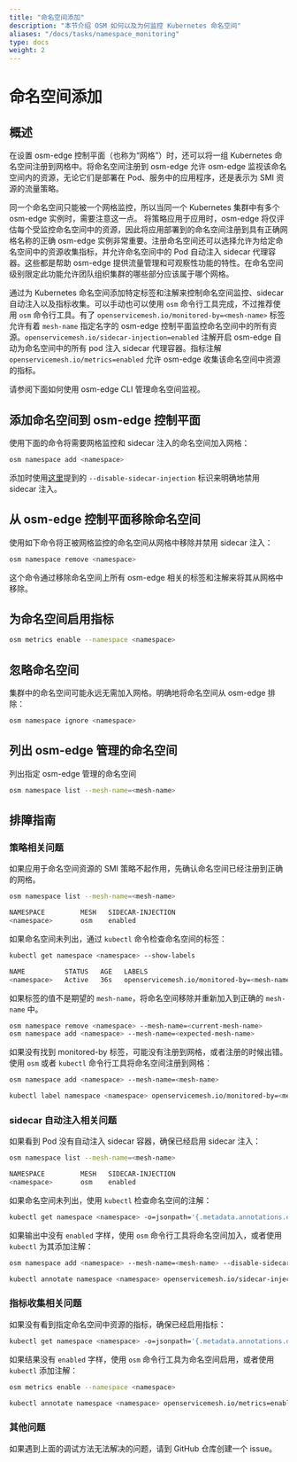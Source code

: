 ```yaml
---
title: "命名空间添加"
description: "本节介绍 OSM 如何以及为何监控 Kubernetes 命名空间"
aliases: "/docs/tasks/namespace_monitoring"
type: docs
weight: 2
---
```


# 命名空间添加

## 概述

在设置 osm-edge 控制平面（也称为“网格”）时，还可以将一组 Kubernetes 命名空间注册到网格中。将命名空间注册到 osm-edge 允许 osm-edge 监视该命名空间内的资源，无论它们是部署在 Pod、服务中的应用程序，还是表示为 SMI 资源的流量策略。

同一个命名空间只能被一个网格监控，所以当同一个 Kubernetes 集群中有多个 osm-edge 实例时，需要注意这一点。 将策略应用于应用时，osm-edge 将仅评估每个受监控命名空间中的资源，因此将应用部署到的命名空间注册到具有正确网格名称的正确 osm-edge 实例非常重要。注册命名空间还可以选择允许为给定命名空间中的资源收集指标，并允许命名空间中的 Pod 自动注入 sidecar 代理容器。这些都是帮助 osm-edge 提供流量管理和可观察性功能的特性。在命名空间级别限定此功能允许团队组织集群的哪些部分应该属于哪个网格。

通过为 Kubernetes 命名空间添加特定标签和注解来控制命名空间监控、sidecar 自动注入以及指标收集。可以手动也可以使用 `osm` 命令行工具完成，不过推荐使用 `osm` 命令行工具。有了 `openservicemesh.io/monitored-by=<mesh-name>` 标签允许有着 `mesh-name` 指定名字的 osm-edge 控制平面监控命名空间中的所有资源。`openservicemesh.io/sidecar-injection=enabled` 注解开启 osm-edge 自动为命名空间中的所有 pod 注入 sidecar 代理容器。指标注解 `openservicemesh.io/metrics=enabled` 允许 osm-edge 收集该命名空间中资源的指标。

请参阅下面如何使用 osm-edge CLI 管理命名空间监视。

## 添加命名空间到 osm-edge 控制平面

使用下面的命令将需要网格监控和 sidecar 注入的命名空间加入网格：

```bash
osm namespace add <namespace>
```

添加时使用[这里](/docs/guides/app_onboarding/sidecar_injection/#explicitly-disabling-automatic-sidecar-injection-on-namespaces)提到的 `--disable-sidecar-injection` 标识来明确地禁用 sidecar 注入。

## 从 osm-edge 控制平面移除命名空间

使用如下命令将正被网格监控的命名空间从网格中移除并禁用 sidecar 注入：

```bash
osm namespace remove <namespace>
```

这个命令通过移除命名空间上所有 osm-edge 相关的标签和注解来将其从网格中移除。

## 为命名空间启用指标

```bash
osm metrics enable --namespace <namespace>
```

## 忽略命名空间

集群中的命名空间可能永远无需加入网格。明确地将命名空间从 osm-edge 排除：

```bash
osm namespace ignore <namespace>
```

## 列出 osm-edge 管理的命名空间

列出指定 osm-edge 管理的命名空间

```bash
osm namespace list --mesh-name=<mesh-name>
```

## 排障指南

### 策略相关问题

如果应用于命名空间资源的 SMI 策略不起作用，先确认命名空间已经注册到正确的网格。

```bash
osm namespace list --mesh-name=<mesh-name>

NAMESPACE         MESH   SIDECAR-INJECTION
<namespace>       osm    enabled
```

如果命名空间未列出，通过 `kubectl` 命令检查命名空间的标签：

```bash
kubectl get namespace <namespace> --show-labels

NAME          STATUS   AGE   LABELS
<namespace>   Active   36s   openservicemesh.io/monitored-by=<mesh-name>
```

如果标签的值不是期望的 `mesh-name`，将命名空间移除并重新加入到正确的 `mesh-name` 中。

```bash
osm namespace remove <namespace> --mesh-name=<current-mesh-name>
osm namespace add <namespace> --mesh-name=<expected-mesh-name>
```

如果没有找到 monitored-by 标签，可能没有注册到网格，或者注册的时候出错。
使用 `osm` 或者 `kubectl` 命令行工具将命名空间注册到网格：

```bash
osm namespace add <namespace> --mesh-name=<mesh-name>
```

```bash
kubectl label namespace <namespace> openservicemesh.io/monitored-by=<mesh-name>
```

### sidecar 自动注入相关问题

如果看到 Pod 没有自动注入 sidecar 容器，确保已经启用 sidecar 注入：

```bash
osm namespace list --mesh-name=<mesh-name>

NAMESPACE         MESH   SIDECAR-INJECTION
<namespace>       osm    enabled
```

如果命名空间未列出，使用 `kubectl` 检查命名空间的注解：

```bash
kubectl get namespace <namespace> -o=jsonpath='{.metadata.annotations.openservicemesh\.io\/sidecar-injection}'
```

如果输出中没有 `enabled` 字样，使用 `osm` 命令行工具将命名空间加入，或者使用 `kubectl` 为其添加注解：

```bash
osm namespace add <namespace> --mesh-name=<mesh-name> --disable-sidecar-injection=false
```

```bash
kubectl annotate namespace <namespace> openservicemesh.io/sidecar-injection=enabled --overwrite
```

### 指标收集相关问题

如果没有看到指定命名空间中资源的指标，确保已经启用指标：

```bash
kubectl get namespace <namespace> -o=jsonpath='{.metadata.annotations.openservicemesh\.io\/metrics}'
```

如果结果没有 `enabled` 字样，使用 `osm` 命令行工具为命名空间启用，或者使用 `kubectl` 添加注解：

```bash
osm metrics enable --namespace <namespace>
```

```bash
kubectl annotate namespace <namespace> openservicemesh.io/metrics=enabled --overwrite
```

### 其他问题

如果遇到上面的调试方法无法解决的问题，请到 GitHub 仓库创建一个 issue。
